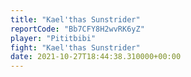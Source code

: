 ```yaml
---
title: "Kael'thas Sunstrider"
reportCode: "Bb7CFY8H2wvRK6yZ"
player: "Pititbibi"
fight: "Kael'thas Sunstrider"
date: 2021-10-27T18:44:38.310000+00:00
---
```

